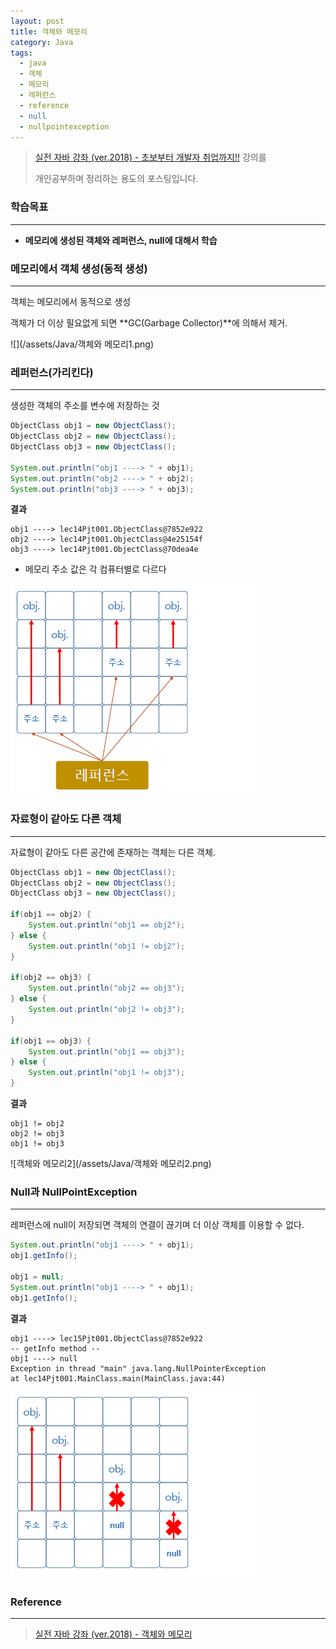 ```yaml
---
layout: post
title: 객체와 메모리
category: Java
tags:
  - java
  - 객체
  - 메모리
  - 레퍼런스
  - reference
  - null
  - nullpointexception
---
```




> [실전 자바 강좌 (ver.2018) - 초보부터 개발자 취업까지!!](https://www.inflearn.com/course/%EC%8B%A4%EC%A0%84-%EC%9E%90%EB%B0%94_java-renew/) 강의를
>
> 개인공부하며 정리하는 용도의 포스팅입니다.



### 학습목표

---

- **메모리에 생성된 객체와 레퍼런스, null에 대해서 학습**



### 메모리에서 객체 생성(동적 생성)

---

객체는 메모리에서 동적으로 생성

객체가 더 이상 필요없게 되면 **GC(Garbage Collector)**에 의해서 제거.

![](/assets/Java/객체와 메모리1.png)



### 레퍼런스(가리킨다)

---

생성한 객체의 주소를 변수에 저장하는 것

```java
ObjectClass obj1 = new ObjectClass();
ObjectClass obj2 = new ObjectClass();
ObjectClass obj3 = new ObjectClass();

System.out.println("obj1 ----> " + obj1);
System.out.println("obj2 ----> " + obj2);
System.out.println("obj3 ----> " + obj3);
```



**결과**

```
obj1 ----> lec14Pjt001.ObjectClass@7852e922
obj2 ----> lec14Pjt001.ObjectClass@4e25154f
obj3 ----> lec14Pjt001.ObjectClass@70dea4e
```

- 메모리 주소 값은 각 컴퓨터별로 다르다



![](/assets/Java/레퍼런스.png)



### 자료형이 같아도 다른 객체

---

자료형이 같아도 다른 공간에 존재하는 객체는 다른 객체.

```java
ObjectClass obj1 = new ObjectClass();
ObjectClass obj2 = new ObjectClass();
ObjectClass obj3 = new ObjectClass();

if(obj1 == obj2) {
    System.out.println("obj1 == obj2");
} else {
    System.out.println("obj1 != obj2");
}

if(obj2 == obj3) {
    System.out.println("obj2 == obj3");
} else {
    System.out.println("obj2 != obj3");
}

if(obj1 == obj3) {
    System.out.println("obj1 == obj3");
} else {
    System.out.println("obj1 != obj3");
}

```



**결과**

```
obj1 != obj2
obj2 != obj3
obj1 != obj3
```



![객체와 메모리2](/assets/Java/객체와 메모리2.png)



### Null과 NullPointException

---

레퍼런스에 null이 저장되면 객체의 연결이 끊기며 더 이상 객체를 이용할 수 없다.

```java
System.out.println("obj1 ----> " + obj1);
obj1.getInfo();

obj1 = null;
System.out.println("obj1 ----> " + obj1);
obj1.getInfo();
```



**결과**

```
obj1 ----> lec15Pjt001.ObjectClass@7852e922
-- getInfo method --
obj1 ----> null
Exception in thread "main" java.lang.NullPointerException
at lec14Pjt001.MainClass.main(MainClass.java:44)
```



![nullpointexception](/assets/Java/nullpointexception.png)



### Reference

---

> [실전 자바 강좌 (ver.2018) - 객체와 메모리](https://www.inflearn.com/course/%EC%8B%A4%EC%A0%84-%EC%9E%90%EB%B0%94_java-renew/%EA%B0%9D%EC%B2%B4%EC%99%80-%EB%A9%94%EB%AA%A8%EB%A6%AC/)



